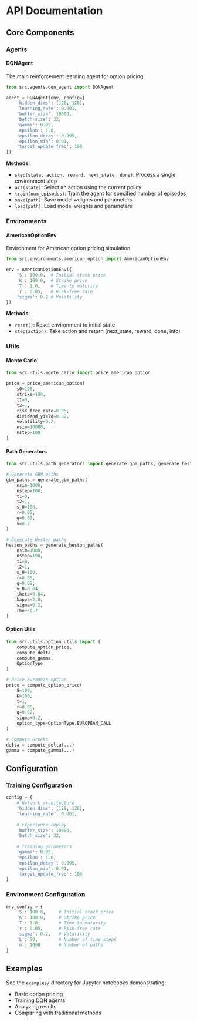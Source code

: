 # API Documentation

## Core Components

### Agents

#### DQNAgent
The main reinforcement learning agent for option pricing.

```python
from src.agents.dqn_agent import DQNAgent

agent = DQNAgent(env, config={
    'hidden_dims': [128, 128],
    'learning_rate': 0.001,
    'buffer_size': 10000,
    'batch_size': 32,
    'gamma': 0.99,
    'epsilon': 1.0,
    'epsilon_decay': 0.995,
    'epsilon_min': 0.01,
    'target_update_freq': 100
})
```

**Methods**:
- `step(state, action, reward, next_state, done)`: Process a single environment step
- `act(state)`: Select an action using the current policy
- `train(num_episodes)`: Train the agent for specified number of episodes
- `save(path)`: Save model weights and parameters
- `load(path)`: Load model weights and parameters

### Environments

#### AmericanOptionEnv
Environment for American option pricing simulation.

```python
from src.environments.american_option import AmericanOptionEnv

env = AmericanOptionEnv({
    'S': 100.0,  # Initial stock price
    'K': 100.0,  # Strike price
    'T': 1.0,    # Time to maturity
    'r': 0.05,   # Risk-free rate
    'sigma': 0.2 # Volatility
})
```

**Methods**:
- `reset()`: Reset environment to initial state
- `step(action)`: Take action and return (next_state, reward, done, info)

### Utils

#### Monte Carlo
```python
from src.utils.monte_carlo import price_american_option

price = price_american_option(
    s0=100,
    strike=100,
    t1=0,
    t2=1,
    risk_free_rate=0.05,
    dividend_yield=0.02,
    volatility=0.2,
    nsim=10000,
    nstep=100
)
```

#### Path Generators
```python
from src.utils.path_generators import generate_gbm_paths, generate_heston_paths

# Generate GBM paths
gbm_paths = generate_gbm_paths(
    nsim=1000,
    nstep=100,
    t1=0,
    t2=1,
    s_0=100,
    r=0.05,
    q=0.02,
    v=0.2
)

# Generate Heston paths
heston_paths = generate_heston_paths(
    nsim=1000,
    nstep=100,
    t1=0,
    t2=1,
    s_0=100,
    r=0.05,
    q=0.02,
    v_0=0.04,
    theta=0.04,
    kappa=2.0,
    sigma=0.2,
    rho=-0.7
)
```

#### Option Utils
```python
from src.utils.option_utils import (
    compute_option_price,
    compute_delta,
    compute_gamma,
    OptionType
)

# Price European option
price = compute_option_price(
    S=100,
    K=100,
    t=1,
    r=0.05,
    q=0.02,
    sigma=0.2,
    option_type=OptionType.EUROPEAN_CALL
)

# Compute Greeks
delta = compute_delta(...)
gamma = compute_gamma(...)
```

## Configuration

### Training Configuration
```python
config = {
    # Network architecture
    'hidden_dims': [128, 128],
    'learning_rate': 0.001,
    
    # Experience replay
    'buffer_size': 10000,
    'batch_size': 32,
    
    # Training parameters
    'gamma': 0.99,
    'epsilon': 1.0,
    'epsilon_decay': 0.995,
    'epsilon_min': 0.01,
    'target_update_freq': 100
}
```

### Environment Configuration
```python
env_config = {
    'S': 100.0,     # Initial stock price
    'K': 100.0,     # Strike price
    'T': 1.0,       # Time to maturity
    'r': 0.05,      # Risk-free rate
    'sigma': 0.2,   # Volatility
    'L': 50,        # Number of time steps
    'm': 1000       # Number of paths
}
```

## Examples

See the `examples/` directory for Jupyter notebooks demonstrating:
- Basic option pricing
- Training DQN agents
- Analyzing results
- Comparing with traditional methods 